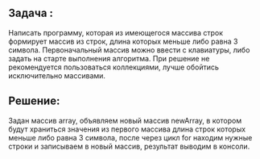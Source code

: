 ﻿## Задача : 
Написать программу, которая из имеющегося массива строк формирует массив из строк, длина которых меньше либо равна 3 символа. Первоначальный массив можно ввести с клавиатуры, либо задать на старте выполнения алгоритма. При решение не рекомендуется пользоваться коллекциями, лучше обойтись исключительно массивами.
## Решение: 
Задан массив array, объявляем новый массив newArray, в котором будут храниться значения из первого массива длина строк которых меньше либо равна 3 символа, после через цикл for находим нужные строки и записываем в новый массив, результат выводим в консоли.